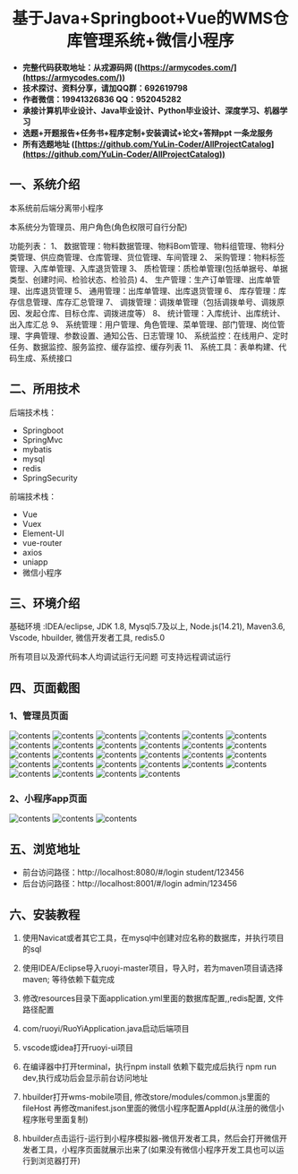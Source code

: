 <p><h1 align="center">基于Java+Springboot+Vue的WMS仓库管理系统+微信小程序</h1></p>

- <b>完整代码获取地址：从戎源码网 ([https://armycodes.com/](https://armycodes.com/))</b>
- <b>技术探讨、资料分享，请加QQ群：692619798</b> 
- <b>作者微信：19941326836  QQ：952045282</b> 
- <b>承接计算机毕业设计、Java毕业设计、Python毕业设计、深度学习、机器学习</b>
- <b>选题+开题报告+任务书+程序定制+安装调试+论文+答辩ppt 一条龙服务</b>
- <b>所有选题地址 ([https://github.com/YuLin-Coder/AllProjectCatalog](https://github.com/YuLin-Coder/AllProjectCatalog)) </b>

## 一、系统介绍
本系统前后端分离带小程序

本系统分为管理员、用户角色(角色权限可自行分配)

功能列表：
1、 数据管理：物料数据管理、物料Bom管理、物料组管理、物料分类管理、供应商管理、仓库管理、货位管理、车间管理
2、 采购管理：物料标签管理、入库单管理、入库退货管理
3、 质检管理：质检单管理(包括单据号、单据类型、创建时间、检验状态、检验员)
4、 生产管理：生产订单管理、出库单管理、出库退货管理
5、 通用管理：出库单管理、出库退货管理
6、 库存管理：库存信息管理、库存汇总管理
7、 调拨管理：调拨单管理（包括调拨单号、调拨原因、发起仓库、目标仓库、调拨进度等）
8、 统计管理：入库统计、出库统计、出入库汇总
9、 系统管理：用户管理、角色管理、菜单管理、部门管理、岗位管理、字典管理、参数设置、通知公告、日志管理
10、 系统监控：在线用户、定时任务、数据监控、服务监控、缓存监控、缓存列表
11、 系统工具：表单构建、代码生成、系统接口

## 二、所用技术
后端技术栈：
- Springboot
- SpringMvc
- mybatis
- mysql
- redis
- SpringSecurity

前端技术栈：
- Vue
- Vuex
- Element-UI
- vue-router
- axios
- uniapp
- 微信小程序

## 三、环境介绍
基础环境 :IDEA/eclipse, JDK 1.8, Mysql5.7及以上, Node.js(14.21), Maven3.6, Vscode, hbuilder, 微信开发者工具, redis5.0

所有项目以及源代码本人均调试运行无问题 可支持远程调试运行

## 四、页面截图
### 1、管理员页面
![contents](./picture/picture1.png)
![contents](./picture/picture2.png)
![contents](./picture/picture3.png)
![contents](./picture/picture4.png)
![contents](./picture/picture5.png)
![contents](./picture/picture6.png)
![contents](./picture/picture7.png)
![contents](./picture/picture8.png)
![contents](./picture/picture9.png)
![contents](./picture/picture10.png)
![contents](./picture/picture11.png)
![contents](./picture/picture12.png)
![contents](./picture/picture13.png)
![contents](./picture/picture14.png)
![contents](./picture/picture15.png)
![contents](./picture/picture16.png)
![contents](./picture/picture17.png)
![contents](./picture/picture18.png)
![contents](./picture/picture19.png)
![contents](./picture/picture20.png)
![contents](./picture/picture21.png)
![contents](./picture/picture22.png)
![contents](./picture/picture23.png)
![contents](./picture/picture24.png)
![contents](./picture/picture25.png)
![contents](./picture/picture26.png)
![contents](./picture/picture27.png)
![contents](./picture/picture28.png)

### 2、小程序app页面
![contents](./picture/picture29.png)
![contents](./picture/picture30.png)
![contents](./picture/picture31.png)

## 五、浏览地址
- 前台访问路径：http://localhost:8080/#/login
  student/123456 
- 后台访问路径：http://localhost:8001/#/login
  admin/123456

## 六、安装教程

1. 使用Navicat或者其它工具，在mysql中创建对应名称的数据库，并执行项目的sql

2. 使用IDEA/Eclipse导入ruoyi-master项目，导入时，若为maven项目请选择maven; 等待依赖下载完成

3. 修改resources目录下面application.yml里面的数据库配置,,redis配置, 文件路径配置

4. com/ruoyi/RuoYiApplication.java启动后端项目

5. vscode或idea打开ruoyi-ui项目

6. 在编译器中打开terminal，执行npm install 依赖下载完成后执行 npm run dev,执行成功后会显示前台访问地址

7. hbuilder打开wms-mobile项目, 修改store/modules/common.js里面的fileHost
再修改manifest.json里面的微信小程序配置AppId(从注册的微信小程序账号里面复制)

8. hbuilder点击运行-运行到小程序模拟器-微信开发者工具，然后会打开微信开发者工具，小程序页面就展示出来了(如果没有微信小程序开发工具也可以运行到浏览器打开)




